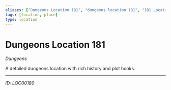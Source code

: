 ```yaml
---
aliases: ["Dungeons Location 181", "dungeons location 181", "181 Location Dungeons"]
tags: [location, place]
type: location
---
```


# Dungeons Location 181

*Dungeons*

A detailed dungeons location with rich history and plot hooks.

---
*ID: LOC00180*